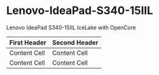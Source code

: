 # Lenovo-IdeaPad-S340-15IIL
Lenovo IdeaPad S340-15IIL IceLake with OpenCore


First Header  | Second Header
------------- | -------------
Content Cell  | Content Cell
Content Cell  | Content Cell
